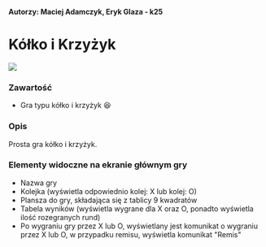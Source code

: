 **Autorzy: Maciej Adamczyk, Eryk Glaza - k25**

# Kółko i Krzyżyk

![](https://raw.githubusercontent.com/fejkowekontowsb/TicTacToe/master/gra.png)


### Zawartość

- Gra typu kółko i krzyżyk :laughing:

### Opis

Prosta gra kółko i krzyżyk.

### Elementy widoczne na ekranie głównym gry
- Nazwa gry
- Kolejka (wyświetla odpowiednio kolej: X lub kolej: O)
- Plansza do gry, składająca się z tablicy 9 kwadratów
- Tabela wyników (wyświetla wygrane dla X oraz O, ponadto wyświetla ilość rozegranych rund)
- Po wygraniu gry przez X lub O, wyświetlany jest komunikat o wygraniu przez X lub O, w przypadku remisu, wyświetla komunikat "Remis"

